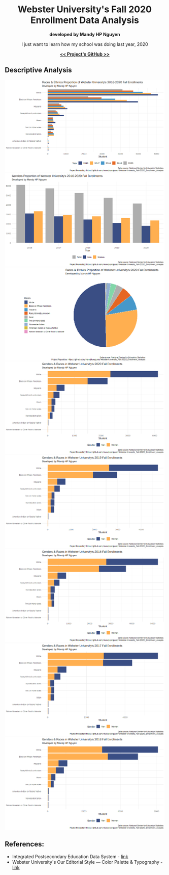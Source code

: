 <!-- HEADER -->

<div align="center">
  <h1>Webster University's Fall 2020 Enrollment Data Analysis</h1>
  <p><strong>developed by Mandy HP Nguyen</strong></p>
  <p>I just want to learn how my school was doing last year, 2020</p>
  <p>
    <a href="https://github.com/mandyhpnguyen/Webster-University_Fall-2020_Enrollment_Analysis" target="_blank">
      <strong><< Project's GitHub >></strong>
    </a>
  </p>
</div>


## Descriptive Analysis

![](Images/16-20_wu_enroll_race.png)
![](Images/16-20_wu_enroll_gender.png)
![](Images/20_wu_enroll_race_pie.png)
![](Images/20_wu_enroll_gender_race.png)
![](Images/19_wu_enroll_gender_race.png)
![](Images/18_wu_enroll_gender_race.png)
![](Images/17_wu_enroll_gender_race.png)
![](Images/16_wu_enroll_gender_race.png)

## References:

- Integrated Postsecondary Education Data System - [link](https://nces.ed.gov/ipeds/use-the-data)
- Webster University's Our Editorial Style — Color Palette & Typography - [link](https://webster.edu/website-training-resources/editorial-style-color-palette.php)
